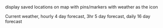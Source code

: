 display saved locations on map with pins/markers with weather as the icon

Current weather, hourly 4 day forecast, 3hr 5 day forecast, daily 16 day forecast